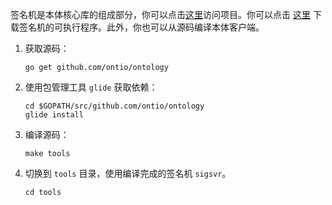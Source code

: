 
签名机是本体核心库的组成部分，你可以点击[这里](https://github.com/ontio/ontology)访问项目。你可以点击 [这里](https://github.com/ontio/ontology/releases) 下载签名机的可执行程序。此外，你也可以从源码编译本体客户端。

1. 获取源码：

   ```shell
   go get github.com/ontio/ontology
   ```

2. 使用包管理工具 `glide` 获取依赖：

   ```shell
   cd $GOPATH/src/github.com/ontio/ontology
   glide install
   ```

3. 编译源码：

   ```shell
   make tools
   ```

4. 切换到 `tools` 目录，使用编译完成的签名机 `sigsvr`。

    ```shell
    cd tools
    ```
